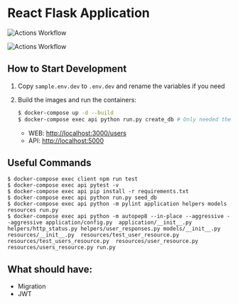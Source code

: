 # React Flask Application

![Actions Workflow](https://github.com/joaomarcuslf2/react-flask-application/workflows/Flask/badge.svg)

![Actions Workflow](https://github.com/joaomarcuslf2/react-flask-application/workflows/React/badge.svg)
## How to Start Development

1. Copy ```sample.env.dev``` to ```.env.dev``` and rename the variables if you need
2. Build the images and run the containers:

    ```sh
    $ docker-compose up -d --build
    $ docker-compose exec api python run.py create_db # Only needed the first time
    ```

    - WEB: [http://localhost:3000/users](http://localhost:3000/users)
    - API: [http://localhost:5000](http://localhost:5000)

## Useful Commands

```
$ docker-compose exec client npm run test
$ docker-compose exec api pytest -v
$ docker-compose exec api pip install -r requirements.txt
$ docker-compose exec api python run.py seed_db
$ docker-compose exec api python -m pylint application helpers models resources run.py
$ docker-compose exec api python -m autopep8 --in-place --aggressive --aggressive application/config.py  application/__init__.py helpers/http_status.py helpers/user_responses.py models/__init__.py resources/__init__.py  resources/test_user_resource.py  resources/test_users_resource.py  resources/user_resource.py  resources/users_resource.py run.py
```

## What should have:

- Migration
- JWT
